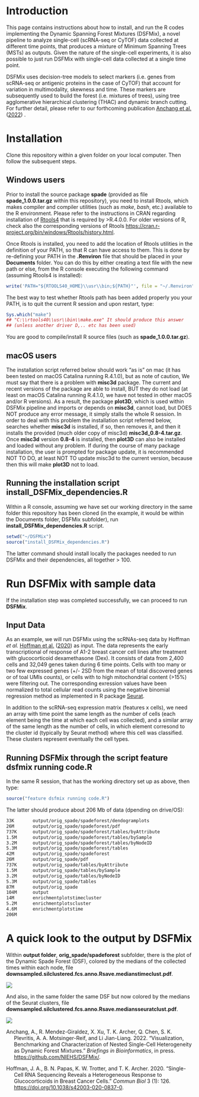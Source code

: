 # Introduction

This page contains instructions about how to install, and run the R
codes implementing the Dynamic Spanning Forest Mixtures (DSFMix), a
novel pipeline to analyze single-cell (scRNA-seq or CyTOF) data
collected at different time points, that produces a mixture of Minimum
Spanning Trees (MSTs) as outputs. Given the nature of the single-cell
experiments, it is also possible to just run DSFMix with single-cell
data collected at a single time point.

DSFMix uses decision-tree models to select markers (i.e. genes from
scRNA-seq or antigenic proteins in the case of CyTOF) that account for
variation in multimodality, skewness and time. These markers are
subsequently used to build the forest (i.e. mixtures of trees), using
tree agglomerative hierarchical clustering (THAC) and dynamic branch
cutting. For further detail, please refer to our forthcoming publication
[Anchang et al.](#ref-anchang2022) ([2022](#ref-anchang2022)) .

# Installation

Clone this repository within a given folder on your local computer. Then
follow the subsequent steps.

## Windows users

Prior to install the source package **spade** (provided as file
**spade_1.0.0.tar.gz** within this repository), you need to install
Rtools, which makes compiler and compiler utilities (such as *make*,
*bash*, etc.) available to the R environment. Please refer to the
instructions in CRAN regarding installation of
[Rtools4](https://cran.r-project.org/bin/windows/Rtools/) that is
required by \>R.4.0.0. For older versions of R, check also the
corresponding versions of Rtools
<https://cran.r-project.org/bin/windows/Rtools/history.html>.

Once Rtools is installed, you need to add the location of Rtools
utilities in the definition of your PATH, so that R can have access to
them. This is done by re-defining your PATH in the **.Renviron** file
that should be placed in your **Documents** folder. You can do this by
either creating a text file with the new path or else, from the R
console executing the following command (assuming Rtools4 is installed):

``` r
write('PATH="${RTOOLS40_HOME}\\usr\\bin;${PATH}"', file = "~/.Renviron", append = TRUE)
```

The best way to test whether Rtools path has been added properly you
your PATH, is to quit the current R session and upon restart, type:

``` r
Sys.which("make")
## "C:\\rtools40\\usr\\bin\\make.exe" It should produce this answer
## (unless another driver D,.. etc has been used)
```

You are good to compile/install R source files (such as
**spade_1.0.0.tar.gz**).

## macOS users

The installation script referred below should work “as is” on mac (it
has been tested on macOS Catalina running R.4.1.0), but as note of
caution, We must say that there is a problem with **misc3d** package.
The current and recent versions of the package are able to install, BUT
they do not load (at least on macOS Catalina running R.4.1.0, we have
not tested in other macOS and/or R versions). As a result, the package
**plot3D**, which is used within DSFMix pipeline and imports or depends
on **misc3d**, cannot load, but DOES NOT produce any error message, it
simply stalls the whole R session. In order to deal with this problem
the installation script referred below, searches whether **misc3d** is
installed, if so, then removes it, and then it installs the provided
(much older copy of misc3d) **misc3d_0.8-4.tar.gz**. Once **misc3d**
version **0.8-4** is installed, then **plot3D** can also be installed
and loaded without any problem. If during the course of many package
installation, the user is prompted for package update, it is recommended
NOT TO DO, at least NOT TO update misc3d to the current version, because
then this will make **plot3D** not to load.

## Running the installation script install_DSFMix_dependencies.R

Within a R console, assuming we have set our working directory in the
same folder this repository has been cloned (in the example, it would be
within the Documents folder, DSFMix subfolder), run
**install_DSFMix_dependencies.R** script.

``` r
setwd("~/DSFMix")
source("install_DSFMix_dependencies.R")
```

The latter command should install locally the packages needed to run
DSFMix and their dependencies, all together \> 100.

# Run DSFMix with sample data

If the installation step was completed successfully, we can proceed to
run **DSFMix**.

## Input Data

As an example, we will run DSFMix using the scRNAs-seq data by Hoffman
*et al.* [Hoffman et al.](#ref-hoffman_single-cell_2020)
([2020](#ref-hoffman_single-cell_2020)) as input. The data represents
the early transcriptional of response of A1-2 breast cancer cell lines
after treatment with glucocorticoid dexamethasone (Dex). It consists of
data from 2,400 cells and 32,049 genes taken during 6 time points. Cells
with too many or two few expressed genes (+/- 2SD from the mean of total
discovered genes or of toal UMIs counts), or cells with to high
mitochondrial content (\>15%) were filtering out. The corresponding
exression values have been normalized to total cellular read counts
using the negative binomial regression method as implemented in R
package [Seurat](https://satijalab.org/seurat/).

In addition to the scRNA-seq expression matrix (features x cells), we
need an array with time point the same length as the number of cells
(each element being the time at which each cell was collected), and a
similar array of the same length as the number of cells, in which
element corresond to the cluster id (typically by Seurat method) where
this cell was classified. These clusters represent eventually the cell
types.

## Running DSFMix through the script feature dsfmix running code.R

In the same R session, that has the working directory set up as above,
then type:

``` r
source("feature dsfmix running code.R")
```

The latter should produce about 206 Mb of data (dpending on drive/OS):

``` bash
33K       output/orig_spade/spadeforest/dendogramplots
26M       output/orig_spade/spadeforest/pdf
737K      output/orig_spade/spadeforest/tables/byAttribute
1.5M      output/orig_spade/spadeforest/tables/bySample
3.2M      output/orig_spade/spadeforest/tables/byNodeID
5.3M      output/orig_spade/spadeforest/tables
42M       output/orig_spade/spadeforest
26M       output/orig_spade/pdf
737K      output/orig_spade/tables/byAttribute
1.5M      output/orig_spade/tables/bySample
3.2M      output/orig_spade/tables/byNodeID
5.3M      output/orig_spade/tables
87M       output/orig_spade
104M      output
14M       enrichmentplotstimecluster
5.2M      enrichmentplotscluster
4.6M      enrichmentplotstime
206M    
```

# A quick look to the output by DSFMix

Within **output folder**, **orig_spade/spadeforest** subfolder, there is
the plot of the Dynamic Spade Forest (DSF), colored by the medians of
the collected times within each node, file
**downsampled.silclustered.fcs.anno.Rsave.medianstimeclust.pdf**.

![](./hormone_DSF.medianstimeclust.png)

And also, in the same folder the
same DSF but now colored by the medians of the Seurat clusters, 
file **downsampled.silclustered.fcs.anno.Rsave.mediansseuratclust.pdf**.

![](./hormone_DSF.mediansseuratclust.png)

<div id="refs" class="references csl-bib-body hanging-indent">

<div id="ref-anchang2022" class="csl-entry">

Anchang, A., R. Mendez-Giraldez, X. Xu, T. K. Archer, Q. Chen, S. K.
Plevritis, A. A. Motsinger-Reif, and Li Jian-Liang. 2022.
“Visualization, Benchmarking and Characterization of Nested Single-Cell
Heterogeneity as Dynamic Forest Mixtures.” *Briefings in
Bioinformatics*, in press. <https://github.com/NIEHS/DSFMix/>.

</div>

<div id="ref-hoffman_single-cell_2020" class="csl-entry">

Hoffman, J. A., B. N. Papas, K. W. Trotter, and T. K. Archer. 2020.
“Single-Cell RNA Sequencing Reveals a Heterogeneous Response to
Glucocorticoids in Breast Cancer Cells.” *Commun Biol* 3 (1): 126.
<https://doi.org/10.1038/s42003-020-0837-0>.

</div>

</div>
